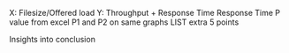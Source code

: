 X: Filesize/Offered load
Y: Throughput + Response Time
Response Time
P value from excel
P1 and P2 on same graphs
LIST extra 5 points

Insights into conclusion
